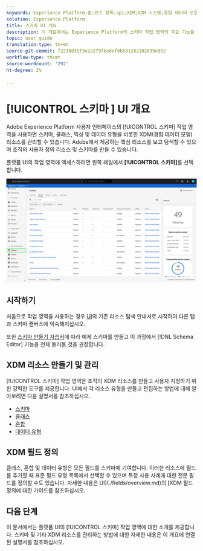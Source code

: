 ```yaml
---
keywords: Experience Platform;홈;인기 항목;api;XDM;XDM 시스템;경험 데이터 모델;ui;작업 영역;home;popular topics;api;XDM system;experience data model;ui;workspace;
solution: Experience Platform
title: 스키마 UI 개요
description: 이 개요에서는 Experience Platform의 스키마 작업 영역의 주요 기능을 설명합니다.
topic: user guide
translation-type: tm+mt
source-git-commit: f2238d35f3e2a279fbe8ef8b581282102039e932
workflow-type: tm+mt
source-wordcount: '292'
ht-degree: 2%

---
```



# [!UICONTROL 스키마 ] UI 개요

Adobe Experience Platform 사용자 인터페이스의 [!UICONTROL 스키마] 작업 영역을 사용하면 스키마, 클래스, 믹싱 및 데이터 유형을 비롯한 XDM(경험 데이터 모델) 리소스를 관리할 수 있습니다. Adobe에서 제공하는 핵심 리소스를 보고 탐색할 수 있으며 조직의 사용자 정의 리소스 및 스키마를 만들 수 있습니다.

플랫폼 UI의 작업 영역에 액세스하려면 왼쪽 레일에서 **[!UICONTROL 스키마]**&#x200B;를 선택합니다.

![](../images/ui/overview/schemas-tab.png)

## 시작하기

처음으로 작업 영역을 사용하는 경우 [UI](./explore.md)의 기존 리소스 탐색 안내서로 시작하여 다른 탭과 스키마 캔버스에 익숙해지십시오.

또한 [스키마 만들기 자습서](../tutorials/create-schema-ui.md)에 따라 예제 스키마를 만들고 이 과정에서 [!DNL Schema Editor] 기능을 전체 둘러볼 것을 권장합니다.

## XDM 리소스 만들기 및 관리

[!UICONTROL 스키마] 작업 영역은 조직의 XDM 리소스를 만들고 사용자 지정하기 위한 강력한 도구를 제공합니다. UI에서 각 리소스 유형을 만들고 편집하는 방법에 대해 알아보려면 다음 설명서를 참조하십시오.

* [스키마](./resources/schemas.md)
* [클래스](./resources/classes.md)
* [혼합](./resources/mixins.md)
* [데이터 유형](./resources/data-types.md)

## XDM 필드 정의

클래스, 혼합 및 데이터 유형은 모든 필드를 스키마에 기여합니다. 이러한 리소스에 필드를 추가할 때 표준 필드 유형 목록에서 선택할 수 있으며 특정 사용 사례에 대한 전문 필드를 정의할 수도 있습니다. 자세한 내용은 UI](./fields/overview.md)의 [XDM 필드 정의에 대한 가이드를 참조하십시오.

## 다음 단계

이 문서에서는 플랫폼 UI의 [!UICONTROL 스키마] 작업 영역에 대한 소개를 제공합니다. 스키마 및 기타 XDM 리소스를 관리하는 방법에 대한 자세한 내용은 이 개요에 연결된 설명서를 참조하십시오.